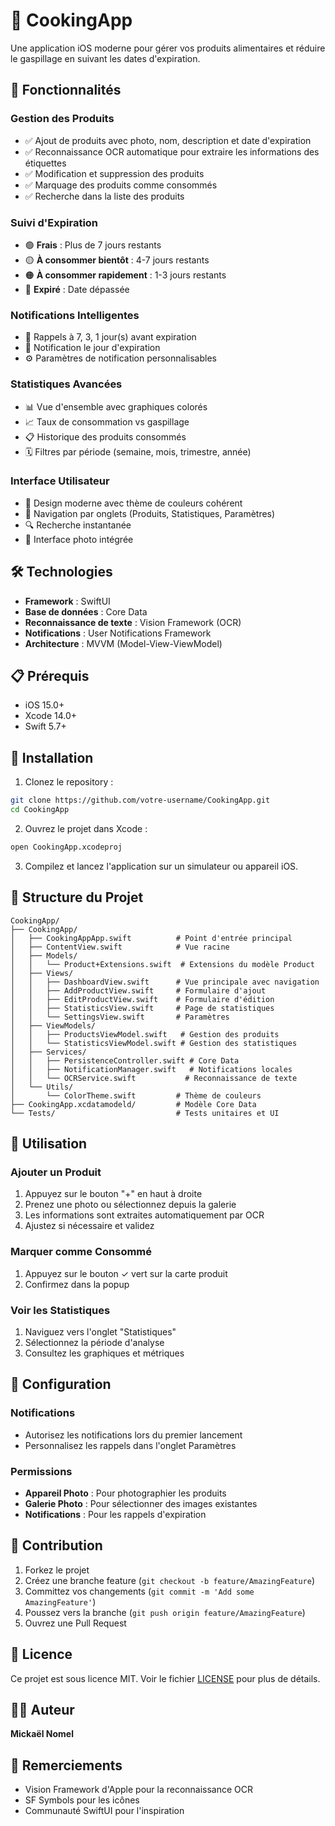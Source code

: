 # 🍎 CookingApp

Une application iOS moderne pour gérer vos produits alimentaires et réduire le gaspillage en suivant les dates d'expiration.

## 📱 Fonctionnalités

### Gestion des Produits
- ✅ Ajout de produits avec photo, nom, description et date d'expiration
- ✅ Reconnaissance OCR automatique pour extraire les informations des étiquettes
- ✅ Modification et suppression des produits
- ✅ Marquage des produits comme consommés
- ✅ Recherche dans la liste des produits

### Suivi d'Expiration
- 🟢 **Frais** : Plus de 7 jours restants
- 🟡 **À consommer bientôt** : 4-7 jours restants  
- 🟠 **À consommer rapidement** : 1-3 jours restants
- 🔴 **Expiré** : Date dépassée

### Notifications Intelligentes
- 📅 Rappels à 7, 3, 1 jour(s) avant expiration
- 📅 Notification le jour d'expiration
- ⚙️ Paramètres de notification personnalisables

### Statistiques Avancées
- 📊 Vue d'ensemble avec graphiques colorés
- 📈 Taux de consommation vs gaspillage
- 📋 Historique des produits consommés
- 🗓️ Filtres par période (semaine, mois, trimestre, année)

### Interface Utilisateur
- 🎨 Design moderne avec thème de couleurs cohérent
- 📱 Navigation par onglets (Produits, Statistiques, Paramètres)
- 🔍 Recherche instantanée
- 📸 Interface photo intégrée

## 🛠️ Technologies

- **Framework** : SwiftUI
- **Base de données** : Core Data
- **Reconnaissance de texte** : Vision Framework (OCR)
- **Notifications** : User Notifications Framework
- **Architecture** : MVVM (Model-View-ViewModel)

## 📋 Prérequis

- iOS 15.0+
- Xcode 14.0+
- Swift 5.7+

## 🚀 Installation

1. Clonez le repository :
```bash
git clone https://github.com/votre-username/CookingApp.git
cd CookingApp
```

2. Ouvrez le projet dans Xcode :
```bash
open CookingApp.xcodeproj
```

3. Compilez et lancez l'application sur un simulateur ou appareil iOS.

## 📁 Structure du Projet

```
CookingApp/
├── CookingApp/
│   ├── CookingAppApp.swift          # Point d'entrée principal
│   ├── ContentView.swift            # Vue racine
│   ├── Models/
│   │   └── Product+Extensions.swift  # Extensions du modèle Product
│   ├── Views/
│   │   ├── DashboardView.swift      # Vue principale avec navigation
│   │   ├── AddProductView.swift     # Formulaire d'ajout
│   │   ├── EditProductView.swift    # Formulaire d'édition
│   │   ├── StatisticsView.swift     # Page de statistiques
│   │   └── SettingsView.swift       # Paramètres
│   ├── ViewModels/
│   │   ├── ProductsViewModel.swift   # Gestion des produits
│   │   └── StatisticsViewModel.swift # Gestion des statistiques
│   ├── Services/
│   │   ├── PersistenceController.swift # Core Data
│   │   ├── NotificationManager.swift   # Notifications locales
│   │   └── OCRService.swift           # Reconnaissance de texte
│   └── Utils/
│       └── ColorTheme.swift         # Thème de couleurs
├── CookingApp.xcdatamodeld/         # Modèle Core Data
└── Tests/                           # Tests unitaires et UI
```

## 🎯 Utilisation

### Ajouter un Produit
1. Appuyez sur le bouton "+" en haut à droite
2. Prenez une photo ou sélectionnez depuis la galerie
3. Les informations sont extraites automatiquement par OCR
4. Ajustez si nécessaire et validez

### Marquer comme Consommé
1. Appuyez sur le bouton ✓ vert sur la carte produit
2. Confirmez dans la popup

### Voir les Statistiques
1. Naviguez vers l'onglet "Statistiques"
2. Sélectionnez la période d'analyse
3. Consultez les graphiques et métriques

## 🔧 Configuration

### Notifications
- Autorisez les notifications lors du premier lancement
- Personnalisez les rappels dans l'onglet Paramètres

### Permissions
- **Appareil Photo** : Pour photographier les produits
- **Galerie Photo** : Pour sélectionner des images existantes
- **Notifications** : Pour les rappels d'expiration

## 🤝 Contribution

1. Forkez le projet
2. Créez une branche feature (`git checkout -b feature/AmazingFeature`)
3. Committez vos changements (`git commit -m 'Add some AmazingFeature'`)
4. Poussez vers la branche (`git push origin feature/AmazingFeature`)
5. Ouvrez une Pull Request

## 📝 Licence

Ce projet est sous licence MIT. Voir le fichier [LICENSE](LICENSE) pour plus de détails.

## 👨‍💻 Auteur

**Mickaël Nomel**

## 🙏 Remerciements

- Vision Framework d'Apple pour la reconnaissance OCR
- SF Symbols pour les icônes
- Communauté SwiftUI pour l'inspiration